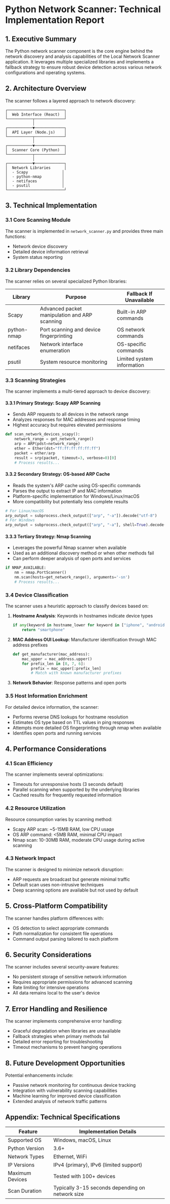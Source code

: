 
# Python Network Scanner: Technical Implementation Report

## 1. Executive Summary

The Python network scanner component is the core engine behind the network discovery and analysis capabilities of the Local Network Scanner application. It leverages multiple specialized libraries and implements a fallback strategy to ensure robust device detection across various network configurations and operating systems.

## 2. Architecture Overview

The scanner follows a layered approach to network discovery:

```
┌─────────────────────────┐
│  Web Interface (React)  │
└───────────┬─────────────┘
            │
┌───────────▼─────────────┐
│  API Layer (Node.js)    │
└───────────┬─────────────┘
            │
┌───────────▼─────────────┐
│  Scanner Core (Python)  │
└───────────┬─────────────┘
            │
┌───────────▼─────────────┐
│  Network Libraries      │
│  - Scapy               │
│  - python-nmap         │
│  - netifaces           │
│  - psutil              │
└─────────────────────────┘
```

## 3. Technical Implementation

### 3.1 Core Scanning Module

The scanner is implemented in `network_scanner.py` and provides three main functions:
- Network device discovery
- Detailed device information retrieval
- System status reporting

### 3.2 Library Dependencies

The scanner relies on several specialized Python libraries:

| Library | Purpose | Fallback If Unavailable |
|---------|---------|-------------------------|
| Scapy | Advanced packet manipulation and ARP scanning | Built-in ARP commands |
| python-nmap | Port scanning and device fingerprinting | OS network commands |
| netifaces | Network interface enumeration | OS-specific commands |
| psutil | System resource monitoring | Limited system information |

### 3.3 Scanning Strategies

The scanner implements a multi-tiered approach to device discovery:

#### 3.3.1 Primary Strategy: Scapy ARP Scanning
- Sends ARP requests to all devices in the network range
- Analyzes responses for MAC addresses and response timing
- Highest accuracy but requires elevated permissions

```python
def scan_network_devices_scapy():
    network_range = get_network_range()
    arp = ARP(pdst=network_range)
    ether = Ether(dst="ff:ff:ff:ff:ff:ff")
    packet = ether/arp
    result = srp(packet, timeout=3, verbose=0)[0]
    # Process results...
```

#### 3.3.2 Secondary Strategy: OS-based ARP Cache
- Reads the system's ARP cache using OS-specific commands
- Parses the output to extract IP and MAC information
- Platform-specific implementation for Windows/Linux/macOS
- More compatibility but potentially less complete results

```python
# For Linux/macOS
arp_output = subprocess.check_output(["arp", "-a"]).decode("utf-8")
# For Windows
arp_output = subprocess.check_output(["arp", "-a"], shell=True).decode("utf-8")
```

#### 3.3.3 Tertiary Strategy: Nmap Scanning
- Leverages the powerful Nmap scanner when available
- Used as an additional discovery method or when other methods fail
- Can perform deeper analysis of open ports and services

```python
if NMAP_AVAILABLE:
    nm = nmap.PortScanner()
    nm.scan(hosts=get_network_range(), arguments='-sn')
    # Process results...
```

### 3.4 Device Classification

The scanner uses a heuristic approach to classify devices based on:

1. **Hostname Analysis**: Keywords in hostnames indicate device types
   ```python
   if any(keyword in hostname_lower for keyword in ["iphone", "android", "mobile"]):
       return "smartphone"
   ```

2. **MAC Address OUI Lookup**: Manufacturer identification through MAC address prefixes
   ```python
   def get_manufacturer(mac_address):
       mac_upper = mac_address.upper()
       for prefix_len in [8, 7, 6]:
           prefix = mac_upper[:prefix_len]
           # Match with known manufacturer prefixes
   ```

3. **Network Behavior**: Response patterns and open ports

### 3.5 Host Information Enrichment

For detailed device information, the scanner:
- Performs reverse DNS lookups for hostname resolution
- Estimates OS type based on TTL values in ping responses
- Attempts more detailed OS fingerprinting through nmap when available
- Identifies open ports and running services

## 4. Performance Considerations

### 4.1 Scan Efficiency

The scanner implements several optimizations:
- Timeouts for unresponsive hosts (3 seconds default)
- Parallel scanning when supported by the underlying libraries
- Cached results for frequently requested information

### 4.2 Resource Utilization

Resource consumption varies by scanning method:
- Scapy ARP scan: ~5-15MB RAM, low CPU usage
- OS ARP command: <5MB RAM, minimal CPU impact
- Nmap scan: 10-30MB RAM, moderate CPU usage during active scanning

### 4.3 Network Impact

The scanner is designed to minimize network disruption:
- ARP requests are broadcast but generate minimal traffic
- Default scan uses non-intrusive techniques 
- Deep scanning options are available but not used by default

## 5. Cross-Platform Compatibility

The scanner handles platform differences with:
- OS detection to select appropriate commands
- Path normalization for consistent file operations
- Command output parsing tailored to each platform

## 6. Security Considerations

The scanner includes several security-aware features:
- No persistent storage of sensitive network information
- Requires appropriate permissions for advanced scanning
- Rate limiting for intensive operations
- All data remains local to the user's device

## 7. Error Handling and Resilience

The scanner implements comprehensive error handling:
- Graceful degradation when libraries are unavailable
- Fallback strategies when primary methods fail
- Detailed error reporting for troubleshooting
- Timeout mechanisms to prevent hanging operations

## 8. Future Development Opportunities

Potential enhancements include:
- Passive network monitoring for continuous device tracking
- Integration with vulnerability scanning capabilities
- Machine learning for improved device classification
- Extended analysis of network traffic patterns

## Appendix: Technical Specifications

| Feature | Implementation Details |
|---------|------------------------|
| Supported OS | Windows, macOS, Linux |
| Python Version | 3.6+ |
| Network Types | Ethernet, WiFi |
| IP Versions | IPv4 (primary), IPv6 (limited support) |
| Maximum Devices | Tested with 100+ devices |
| Scan Duration | Typically 3-15 seconds depending on network size |

